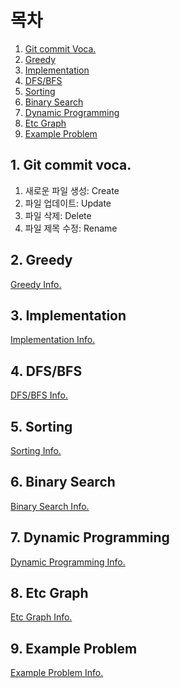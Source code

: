 # 목차

1. [Git commit Voca.](#1-git-commit-voca)
2. [Greedy](#2-greedy)
3. [Implementation](#3-implementation)
4. [DFS/BFS](#4-dfsbfs)
5. [Sorting](#5-sorting)
6. [Binary Search](#6-binary-search)
7. [Dynamic Programming](#7-dynamic-programming)
8. [Etc Graph](#8-etc-graph)
9. [Example Problem](#9-example-problem)

## 1. Git commit voca. 

1. 새로운 파일 생성: Create<br>
2. 파일 업데이트: Update<br>
3. 파일 삭제: Delete<br>
4. 파일 제목 수정: Rename<br>


## 2. Greedy

[Greedy Info.](./Greedy/README.md)<br>


## 3. Implementation

[Implementation Info.](./Implementation/README.md)<br>


## 4. DFS/BFS

[DFS/BFS Info.](./DFS_BFS/README.md)<br>


## 5. Sorting

[Sorting Info.](./Sorting/README.md)<br>


## 6. Binary Search

[Binary Search Info.](./Binary_Search/README.md)<br>


## 7. Dynamic Programming

[Dynamic Programming Info.](./Dynamic_Programming/README.md)<br>


## 8. Etc Graph

[Etc Graph Info.](./Etc_Graph/README.md)<br>


## 9. Example Problem

[Example Problem Info.](./Example_Problem/README.md)<br>

